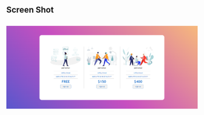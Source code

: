 <h2>Screen Shot<h2>
<img src="https://github.com/solomon-spec/Web-Development/blob/main/Project01-Pricing_Panal/Screenshot.png">
